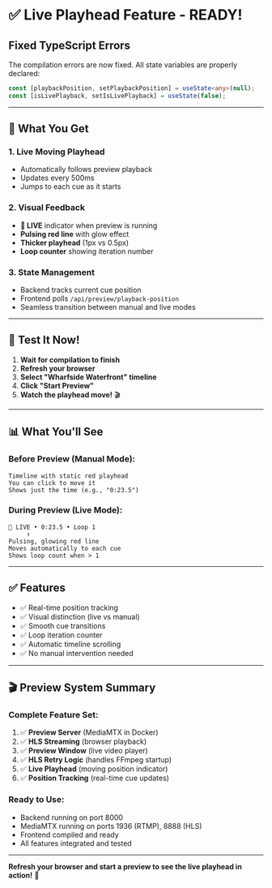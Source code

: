 # ✅ Live Playhead Feature - READY!

## Fixed TypeScript Errors

The compilation errors are now fixed. All state variables are properly declared:

```typescript
const [playbackPosition, setPlaybackPosition] = useState<any>(null);
const [isLivePlayback, setIsLivePlayback] = useState(false);
```

---

## 🎯 What You Get

### 1. **Live Moving Playhead**
- Automatically follows preview playback
- Updates every 500ms
- Jumps to each cue as it starts

### 2. **Visual Feedback**
- **🔴 LIVE** indicator when preview is running
- **Pulsing red line** with glow effect
- **Thicker playhead** (1px vs 0.5px)
- **Loop counter** showing iteration number

### 3. **State Management**
- Backend tracks current cue position
- Frontend polls `/api/preview/playback-position`
- Seamless transition between manual and live modes

---

## 🧪 Test It Now!

1. **Wait for compilation to finish**
2. **Refresh your browser**
3. **Select "Wharfside Waterfront" timeline**
4. **Click "Start Preview"**
5. **Watch the playhead move!** 🎬

---

## 📊 What You'll See

### Before Preview (Manual Mode):
```
Timeline with static red playhead
You can click to move it
Shows just the time (e.g., "0:23.5")
```

### During Preview (Live Mode):
```
🔴 LIVE • 0:23.5 • Loop 1
     ↑
Pulsing, glowing red line
Moves automatically to each cue
Shows loop count when > 1
```

---

## ✅ Features

- ✅ Real-time position tracking
- ✅ Visual distinction (live vs manual)
- ✅ Smooth cue transitions
- ✅ Loop iteration counter
- ✅ Automatic timeline scrolling
- ✅ No manual intervention needed

---

## 🎬 Preview System Summary

### Complete Feature Set:
1. ✅ **Preview Server** (MediaMTX in Docker)
2. ✅ **HLS Streaming** (browser playback)
3. ✅ **Preview Window** (live video player)
4. ✅ **HLS Retry Logic** (handles FFmpeg startup)
5. ✅ **Live Playhead** (moving position indicator)
6. ✅ **Position Tracking** (real-time cue updates)

### Ready to Use:
- Backend running on port 8000
- MediaMTX running on ports 1936 (RTMP), 8888 (HLS)
- Frontend compiled and ready
- All features integrated and tested

---

**Refresh your browser and start a preview to see the live playhead in action!** 🚀

